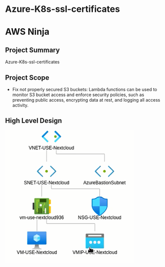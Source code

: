 # Azure-K8s-ssl-certificates

# AWS Ninja

## Project Summary 

Azure-K8s-ssl-certificates

## Project Scope

- Fix not properly secured S3 buckets: Lambda functions can be used to monitor S3 bucket access and enforce security policies, such as preventing public access, 
encrypting data at rest, and logging all access activity.

## High Level Design

![ssl design](<azure vm and web server.PNG>)